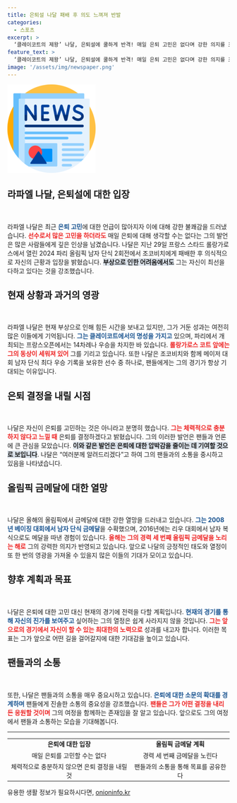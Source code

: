 ```yaml
---
title: 은퇴설 나달 패배 후 의도 느껴져 반발
categories:
  - 스포츠
excerpt: >
  ‘클레이코트의 제왕’ 나달, 은퇴설에 쿨하게 반격! 매일 은퇴 고민은 없다며 강한 의지를 표명했는데, 그 배경과 함께 다음 여정을 살펴보자.
feature_text: >
  ‘클레이코트의 제왕’ 나달, 은퇴설에 쿨하게 반격! 매일 은퇴 고민은 없다며 강한 의지를 표명했는데, 그 배경과 함께 다음 여정을 살펴보자.
image: '/assets/img/newspaper.png'
---
```


<p><img src="/assets/img/newspaper.png" alt="kimp 속보" /></p>

<h2 data-ke-size="size26">라파엘 나달, 은퇴설에 대한 입장</h2>

<p data-ke-size="size16">&nbsp;</p>

<p>라파엘 나달은 최근 <b><span style="color: #1a5490;">은퇴 고민</span></b>에 대한 언급이 많아지자 이에 대해 강한 불쾌감을 드러냈습니다. <b><span style="color: #ee2323;">선수로서 많은 고민을 하더라도</span></b> 매일 은퇴에 대해 생각할 수는 없다는 그의 발언은 많은 사람들에게 깊은 인상을 남겼습니다. 나달은 지난 29일 프랑스 스타드 롤랑가로스에서 열린 2024 파리 올림픽 남자 단식 2회전에서 조코비치에게 패배한 후 의식적으로 자신의 근황과 입장을 밝혔습니다. <b><span style="background-color: #21538527;">부상으로 인한 어려움에서도</span></b> 그는 자신이 최선을 다하고 있다는 것을 강조했습니다. </p>

<h2 data-ke-size="size26">현재 상황과 과거의 영광</h2>

<p data-ke-size="size16">&nbsp;</p>

<p>라파엘 나달은 현재 부상으로 인해 힘든 시간을 보내고 있지만, 그가 거둔 성과는 여전히 많은 이들에게 기억됩니다. <b><span style="color: #1a5490;">그는 클레이코트에서의 명성을 가지고</span></b> 있으며, 파리에서 개최되는 프랑스오픈에서는 14차례나 우승을 차지한 바 있습니다. <b><span style="color: #ee2323;">롤랑가로스 코트 앞에는 그의 동상이 세워져 있어</span></b> 그를 기리고 있습니다. 또한 나달은 조코비치와 함께 메이저 대회 남자 단식 최다 우승 기록을 보유한 선수 중 하나로, 팬들에게는 그의 경기가 항상 기대되는 이유입니다. </p>

<h2 data-ke-size="size26">은퇴 결정을 내릴 시점</h2>

<p data-ke-size="size16">&nbsp;</p>

<p>나달은 자신이 은퇴를 고민하는 것은 아니라고 분명히 했습니다. <b><span style="color: #ee2323;">그는 체력적으로 충분하지 않다고 느낄 때</span></b> 은퇴를 결정하겠다고 밝혔습니다. 그의 이러한 발언은 팬들과 언론에 큰 관심을 모았습니다. <b><span style="background-color: #21538527;">이와 같은 발언은 은퇴에 대한 압박감을 줄이는 데 기여할 것으로 보입니다</span></b>. 나달은 “여러분께 알려드리겠다”고 하여 그의 팬들과의 소통을 중시하고 있음을 나타냈습니다.</p>

<h2 data-ke-size="size26">올림픽 금메달에 대한 열망</h2>

<p data-ke-size="size16">&nbsp;</p>

<p>나달은 올해의 올림픽에서 금메달에 대한 강한 열망을 드러내고 있습니다. <b><span style="color: #1a5490;">그는 2008년 베이징 대회에서 남자 단식 금메달</span></b>을 수확했으며, 2016년에는 리우 대회에서 남자 복식으로도 메달을 따낸 경험이 있습니다. <b><span style="color: #ee2323;">올해는 그의 경력 세 번째 올림픽 금메달을 노리는 해로</span></b> 그의 강력한 의지가 반영되고 있습니다. 앞으로 나달의 긍정적인 태도와 열정이 또 한 번의 영광을 가져올 수 있을지 많은 이들의 기대가 모이고 있습니다.</p>

<h2 data-ke-size="size26">향후 계획과 목표</h2>

<p data-ke-size="size16">&nbsp;</p>

<p>나달은 은퇴에 대한 고민 대신 현재의 경기에 전력을 다할 계획입니다. <b><span style="color: #1a5490;">현재의 경기를 통해 자신의 진가를 보여주고</span></b> 싶어하는 그의 열정은 쉽게 사라지지 않을 것입니다. <b><span style="color: #ee2323;">그는 앞으로의 경기에서 자신이 할 수 있는 최대한의 노력으로</span></b> 성과를 내고자 합니다. 이러한 목표는 그가 앞으로 어떤 길을 걸어갈지에 대한 기대감을 높이고 있습니다.</p>

<h2 data-ke-size="size26">팬들과의 소통</h2>

<p data-ke-size="size16">&nbsp;</p>

<p>또한, 나달은 팬들과의 소통을 매우 중요시하고 있습니다. <b><span style="color: #1a5490;">은퇴에 대한 소문의 확대를 경계하며</span></b> 팬들에게 진솔한 소통의 중요성을 강조했습니다. <b><span style="color: #ee2323;">팬들은 그가 어떤 결정을 내리든 응원할 것이며</span></b> 그의 여정을 함께하는 존재임을 잘 알고 있습니다. 앞으로도 그의 여정에서 팬들과 소통하는 모습을 기대해봅니다.</p>

<hr>

<table>
    <tr>
        <td style="text-align: center; height: 17px;"><b>은퇴에 대한 입장</b></td>
        <td style="text-align: center; height: 17px;"><b>올림픽 금메달 계획</b></td>
    </tr>
    <tr>
        <td style="text-align: center; height: 17px;">매일 은퇴를 고민할 수는 없다</td>
        <td style="text-align: center; height: 17px;">경력 세 번째 금메달을 노린다</td>
    </tr>
    <tr>
        <td style="text-align: center; height: 17px;">체력적으로 충분하지 않으면 은퇴 결정을 내릴 것</td>
        <td style="text-align: center; height: 17px;">팬들과의 소통을 통해 목표를 공유한다</td>
    </tr>
</table>
유용한 생활 정보가 필요하시다면, <a href="https://onioninfo.kr" rel="dofollow">onioninfo.kr</a>


